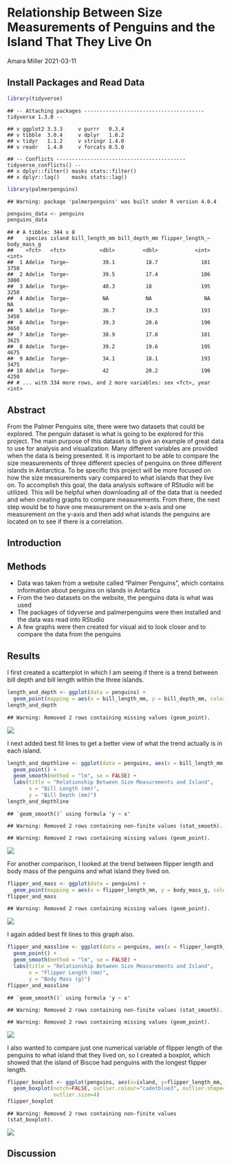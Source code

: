 Relationship Between Size Measurements of Penguins and the Island That
They Live On
================
Amara Miller
2021-03-11

## Install Packages and Read Data

``` r
library(tidyverse)
```

    ## -- Attaching packages --------------------------------------- tidyverse 1.3.0 --

    ## v ggplot2 3.3.3     v purrr   0.3.4
    ## v tibble  3.0.4     v dplyr   1.0.2
    ## v tidyr   1.1.2     v stringr 1.4.0
    ## v readr   1.4.0     v forcats 0.5.0

    ## -- Conflicts ------------------------------------------ tidyverse_conflicts() --
    ## x dplyr::filter() masks stats::filter()
    ## x dplyr::lag()    masks stats::lag()

``` r
library(palmerpenguins)
```

    ## Warning: package 'palmerpenguins' was built under R version 4.0.4

``` r
penguins_data <- penguins
penguins_data
```

    ## # A tibble: 344 x 8
    ##    species island bill_length_mm bill_depth_mm flipper_length_~ body_mass_g
    ##    <fct>   <fct>           <dbl>         <dbl>            <int>       <int>
    ##  1 Adelie  Torge~           39.1          18.7              181        3750
    ##  2 Adelie  Torge~           39.5          17.4              186        3800
    ##  3 Adelie  Torge~           40.3          18                195        3250
    ##  4 Adelie  Torge~           NA            NA                 NA          NA
    ##  5 Adelie  Torge~           36.7          19.3              193        3450
    ##  6 Adelie  Torge~           39.3          20.6              190        3650
    ##  7 Adelie  Torge~           38.9          17.8              181        3625
    ##  8 Adelie  Torge~           39.2          19.6              195        4675
    ##  9 Adelie  Torge~           34.1          18.1              193        3475
    ## 10 Adelie  Torge~           42            20.2              190        4250
    ## # ... with 334 more rows, and 2 more variables: sex <fct>, year <int>

## Abstract

From the Palmer Penguins site, there were two datasets that could be
explored. The penguin dataset is what is going to be explored for this
project. The main purpose of this dataset is to give an example of great
data to use for analysis and visualization. Many different variables are
provided when the data is being presented. It is important to be able to
compare the size measurements of three different species of penguins on
three different islands in Antarctica. To be specific this project will
be more focused on how the size measurements vary compared to what
islands that they live on. To accomplish this goal, the data analysis
software of RStudio will be utilized. This will be helpful when
downloading all of the data that is needed and when creating graphs to
compare measurements. From there, the next step would be to have one
measurement on the x-axis and one measurement on the y-axis and then add
what islands the penguins are located on to see if there is a
correlation.

## Introduction

## Methods

  - Data was taken from a website called “Palmer Penguins”, which
    contains information about penguins on islands in Antartica
  - From the two datasets on the website, the penguins data is what was
    used
  - The packages of tidyverse and palmerpenguins were then installed and
    the data was read into RStudio
  - A few graphs were then created for visual aid to look closer and to
    compare the data from the penguins

## Results

I first created a scatterplot in which I am seeing if there is a trend
between bill depth and bill length within the three islands.

``` r
length_and_depth <- ggplot(data = penguins) +
  geom_point(mapping = aes(x = bill_length_mm, y = bill_depth_mm, color = island))
length_and_depth
```

    ## Warning: Removed 2 rows containing missing values (geom_point).

![](README_files/figure-gfm/unnamed-chunk-2-1.png)<!-- -->

I next added best fit lines to get a better view of what the trend
actually is in each island.

``` r
length_and_depthline <- ggplot(data = penguins, aes(x = bill_length_mm, y = bill_depth_mm, color = island)) +
  geom_point() +
  geom_smooth(method = "lm", se = FALSE) +
  labs(title = "Relationship Between Size Measurements and Island",
       x = "Bill Length (mm)",
       y = "Bill Depth (mm)")
length_and_depthline
```

    ## `geom_smooth()` using formula 'y ~ x'

    ## Warning: Removed 2 rows containing non-finite values (stat_smooth).

    ## Warning: Removed 2 rows containing missing values (geom_point).

![](README_files/figure-gfm/unnamed-chunk-3-1.png)<!-- -->

For another comparison, I looked at the trend between flipper length and
body mass of the penguins and what island they lived on.

``` r
flipper_and_mass <- ggplot(data = penguins) +
  geom_point(mapping = aes(x = flipper_length_mm, y = body_mass_g, color = island))
flipper_and_mass
```

    ## Warning: Removed 2 rows containing missing values (geom_point).

![](README_files/figure-gfm/unnamed-chunk-4-1.png)<!-- -->

I again added best fit lines to this graph also.

``` r
flipper_and_massline <- ggplot(data = penguins, aes(x = flipper_length_mm, y = body_mass_g, color = island)) +
  geom_point() +
  geom_smooth(method = "lm", se = FALSE) +
  labs(title = "Relationship Between Size Measurements and Island",
       x = "Flipper Length (mm)",
       y = "Body Mass (g)")
flipper_and_massline
```

    ## `geom_smooth()` using formula 'y ~ x'

    ## Warning: Removed 2 rows containing non-finite values (stat_smooth).

    ## Warning: Removed 2 rows containing missing values (geom_point).

![](README_files/figure-gfm/unnamed-chunk-5-1.png)<!-- -->

I also wanted to compare just one numerical variable of flipper length
of the penguins to what island that they lived on, so I created a
boxplot, which showed that the island of Biscoe had penguins with the
longest flipper length.

``` r
flipper_boxplot <- ggplot(penguins, aes(x=island, y=flipper_length_mm, color = island)) +
  geom_boxplot(notch=FALSE, outlier.colour="cadetblue3", outlier.shape=8,
               outlier.size=4)
flipper_boxplot
```

    ## Warning: Removed 2 rows containing non-finite values (stat_boxplot).

![](README_files/figure-gfm/unnamed-chunk-6-1.png)<!-- -->

## Discussion
